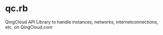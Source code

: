 qc.rb
=====

QingCloud API Library to handle instances, networks, internetconnections, etc. on QingCloud.com
